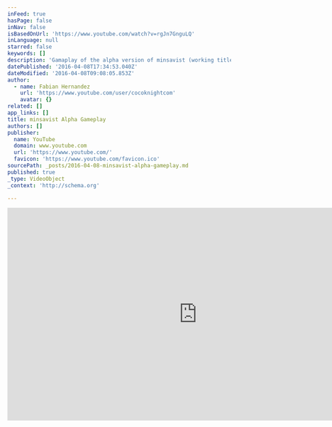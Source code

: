 ```yaml
---
inFeed: true
hasPage: false
inNav: false
isBasedOnUrl: 'https://www.youtube.com/watch?v=rgJn7GnguLQ'
inLanguage: null
starred: false
keywords: []
description: 'Gamaplay of the alpha version of minsavist (working title), a game for mobile devices.'
datePublished: '2016-04-08T17:34:53.040Z'
dateModified: '2016-04-08T09:08:05.853Z'
author:
  - name: Fabian Hernandez
    url: 'https://www.youtube.com/user/cocoknightcom'
    avatar: {}
related: []
app_links: []
title: minsavist Alpha Gameplay
authors: []
publisher:
  name: YouTube
  domain: www.youtube.com
  url: 'https://www.youtube.com/'
  favicon: 'https://www.youtube.com/favicon.ico'
sourcePath: _posts/2016-04-08-minsavist-alpha-gameplay.md
published: true
_type: VideoObject
_context: 'http://schema.org'

---
```

<iframe src="https://cdn.embedly.com/widgets/media.html?src=https%3A%2F%2Fwww.youtube.com%2Fembed%2FrgJn7GnguLQ%3Ffeature%3Doembed&amp;url=https%3A%2F%2Fwww.youtube.com%2Fwatch%3Fv%3DrgJn7GnguLQ&amp;image=https%3A%2F%2Fi.ytimg.com%2Fvi%2FrgJn7GnguLQ%2Fhqdefault.jpg&amp;key=b7d04c9b404c499eba89ee7072e1c4f7&amp;type=text%2Fhtml&amp;schema=youtube" width="854" height="480" scrolling="no" frameborder="0" allowfullscreen="allowfullscreen" style=""></iframe>